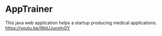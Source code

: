 # AppTrainer
This java web application helps a startup producing medical applications. 
https://youtu.be/WqUJunxlnGY 
